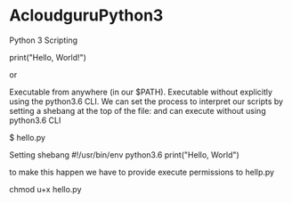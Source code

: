 # AcloudguruPython3
Python 3 Scripting

print("Hello, World!")

or

Executable from anywhere (in our $PATH).
Executable without explicitly using the python3.6 CLI.
We can set the process to interpret our scripts by setting a shebang at
the top of the file: and can execute without using python3.6 CLI

$ hello.py

Setting shebang
#!/usr/bin/env python3.6
print("Hello, World")

to make this happen we have to provide execute permissions to hellp.py 

chmod u+x hello.py
